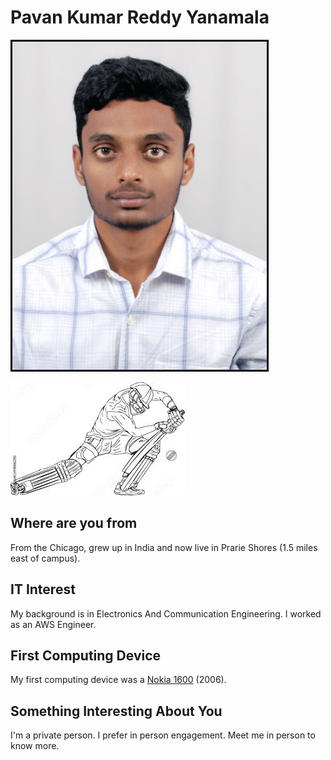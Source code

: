 # Pavan Kumar Reddy Yanamala

![Profile](images/profile.JPG "Profile")

![Cricket Defense](images/defense.jpg "Defense")

## Where are you from

From the Chicago, grew up in India and now live in Prarie Shores (1.5 miles east of campus).

## IT Interest

My background is in Electronics And Communication Engineering. I worked as an AWS Engineer. 

## First Computing Device

My first computing device was a [Nokia 1600](https://en.wikipedia.org/wiki/Nokia_1600 "Wiki page for Nokia 1600") (2006).

## Something Interesting About You

I'm a private person. I prefer in person engagement. Meet me in person to know more.
